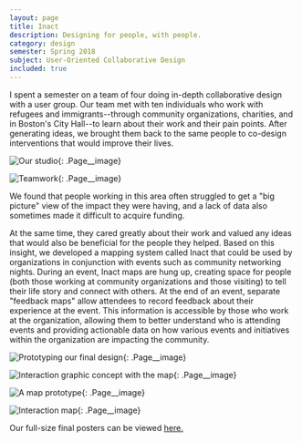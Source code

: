 ```yaml
---
layout: page
title: Inact
description: Designing for people, with people.
category: design
semester: Spring 2018
subject: User-Oriented Collaborative Design
included: true
---
```


I spent a semester on a team of four doing in-depth collaborative design with a user group. Our team met with ten individuals who work with refugees and immigrants--through community organizations, charities, and in Boston's City Hall--to learn about their work and their pain points. After generating ideas, we brought them back to the same people to co-design interventions that would improve their lives.

![Our studio](/images/uocd/img1.jpg){: .Page__image}

![Teamwork](/images/uocd/img2.jpg){: .Page__image}

We found that people working in this area often struggled to get a "big picture" view of the impact they were having, and a lack of data also sometimes made it difficult to acquire funding.

At the same time, they cared greatly about their work and valued any ideas that would also be beneficial for the people they helped. Based on this insight, we developed a mapping system called Inact that could be used by organizations in conjunction with events such as community networking nights. During an event, Inact maps are hung up, creating space for people (both those working at community organizations and those visiting) to tell their life story and connect with others. At the end of an event, separate "feedback maps" allow attendees to record feedback about their experience at the event. This information is accessible by those who work at the organization, allowing them to better understand who is attending events and providing actionable data on how various events and initiatives within the organization are impacting the community.

![Prototyping our final design](/images/uocd/img3.jpg){: .Page__image}

![Interaction graphic concept with the map](/images/uocd/img4.png){: .Page__image}

![A map prototype](/images/uocd/img5.jpg){: .Page__image}

![Interaction map](/images/uocd/img6.jpg){: .Page__image}

Our full-size final posters can be viewed [here.](https://drive.google.com/drive/folders/1QIOpgNMexWTSRU8bT0pMLk_2ZVU0G2kW?usp=sharing)

